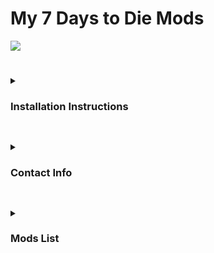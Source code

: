 # My 7 Days to Die Mods
![](https://i.imgur.com/LifgePD.jpg)

#

<details>
  <summary>
    <h3>Installation Instructions</h3>
  </summary>
  
+ To install the mod, open the file you downloaded with an extraction tool such as [7 Zip](https://www.7-zip.org/). 
  + The folder you extracted should be called `TradersShowQuestPoiNames1.01`, now open that folder, there should be a folder inside named. 
  + Now move that folder to your `Mods` folder in your 7 Days to Die directory, if you do not have one, make one.        
+ Your directory should now look something like this: Mod folder should be only 1 Folder deep.
```\7 Days To Die\Mods\TradersShowQuestPoiNames1.01
```
+ A Wrong PathWay: 
```\7 Days To Die\Mods\ExtraFolder\TradersShowQuestPoiNames1.01\
```    

*Note: Due to the The Fun Pimps changing how mods are loaded, these installation instructions will change soon*       

</details>
   

##

<details>
  <summary>
    <h3>Contact Info</h3>
  </summary>
  
  + If you run into any conflicts or need help, you may contact DarkAoRaidenX via discord: [discord](https://discord.gg/UccyzVm5Xq) or DarkAoRaidenX#6672.

</details>


##


<details>
  <summary>
    <h3>Mods List</h3>
  </summary>
  
Mod
+ Added Restore Power location name to quests.

</details>


##
